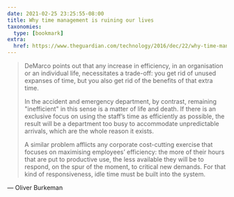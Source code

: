 ```yaml
---
date: 2021-02-25 23:25:55-08:00
title: Why time management is ruining our lives
taxonomies:
  type: [bookmark]
extra:
  href: https://www.theguardian.com/technology/2016/dec/22/why-time-management-is-ruining-our-lives
---
```

> DeMarco points out that any increase in efficiency, in an organisation or an individual life, necessitates a trade-off: you get rid of unused expanses of time, but you also get rid of the benefits of that extra time.
>
> In the accident and emergency department, by contrast, remaining "inefficient" in this sense is a matter of life and death. If there is an exclusive focus on using the staff’s time as efficiently as possible, the result will be a department too busy to accommodate unpredictable arrivals, which are the whole reason it exists.
>
> A similar problem afflicts any corporate cost-cutting exercise that focuses on maximising employees’ efficiency: the more of their hours that are put to productive use, the less available they will be to respond, on the spur of the moment, to critical new demands. For that kind of responsiveness, idle time must be built into the system.

— Oliver Burkeman
